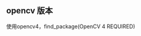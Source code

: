 <!--
 * @Author: xindong324
 * @Date: 2022-05-24 13:43:15
 * @LastEditors: xindong324
 * @LastEditTime: 2022-05-24 13:43:52
 * @Description: file content
-->
## opencv 版本
使用opencv4，find_package(OpenCV 4 REQUIRED)
